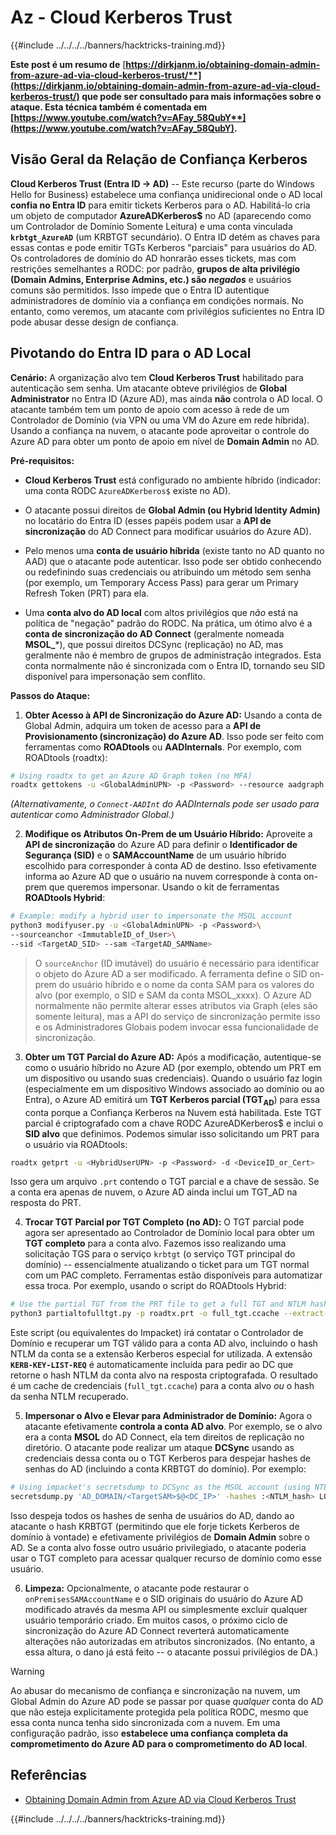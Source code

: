 # Az - Cloud Kerberos Trust

{{#include ../../../../banners/hacktricks-training.md}}

**Este post é um resumo de** [**https://dirkjanm.io/obtaining-domain-admin-from-azure-ad-via-cloud-kerberos-trust/**](https://dirkjanm.io/obtaining-domain-admin-from-azure-ad-via-cloud-kerberos-trust/) **que pode ser consultado para mais informações sobre o ataque. Esta técnica também é comentada em** [**https://www.youtube.com/watch?v=AFay_58QubY**](https://www.youtube.com/watch?v=AFay_58QubY)**.**

## Visão Geral da Relação de Confiança Kerberos

**Cloud Kerberos Trust (Entra ID -> AD)** -- Este recurso (parte do Windows Hello for Business) estabelece uma confiança unidirecional onde o AD local **confia no Entra ID** para emitir tickets Kerberos para o AD. Habilitá-lo cria um objeto de computador **AzureADKerberos$** no AD (aparecendo como um Controlador de Domínio Somente Leitura) e uma conta vinculada **`krbtgt_AzureAD`** (um KRBTGT secundário). O Entra ID detém as chaves para essas contas e pode emitir TGTs Kerberos "parciais" para usuários do AD. Os controladores de domínio do AD honrarão esses tickets, mas com restrições semelhantes a RODC: por padrão, **grupos de alta privilégio (Domain Admins, Enterprise Admins, etc.) são *negados*** e usuários comuns são permitidos. Isso impede que o Entra ID autentique administradores de domínio via a confiança em condições normais. No entanto, como veremos, um atacante com privilégios suficientes no Entra ID pode abusar desse design de confiança.

## Pivotando do Entra ID para o AD Local

**Cenário:** A organização alvo tem **Cloud Kerberos Trust** habilitado para autenticação sem senha. Um atacante obteve privilégios de **Global Administrator** no Entra ID (Azure AD), mas ainda **não** controla o AD local. O atacante também tem um ponto de apoio com acesso à rede de um Controlador de Domínio (via VPN ou uma VM do Azure em rede híbrida). Usando a confiança na nuvem, o atacante pode aproveitar o controle do Azure AD para obter um ponto de apoio em nível de **Domain Admin** no AD.

**Pré-requisitos:**

-   **Cloud Kerberos Trust** está configurado no ambiente híbrido (indicador: uma conta RODC `AzureADKerberos$` existe no AD).

-   O atacante possui direitos de **Global Admin (ou Hybrid Identity Admin)** no locatário do Entra ID (esses papéis podem usar a **API de sincronização** do AD Connect para modificar usuários do Azure AD).

-   Pelo menos uma **conta de usuário híbrida** (existe tanto no AD quanto no AAD) que o atacante pode autenticar. Isso pode ser obtido conhecendo ou redefinindo suas credenciais ou atribuindo um método sem senha (por exemplo, um Temporary Access Pass) para gerar um Primary Refresh Token (PRT) para ela.

-   Uma **conta alvo do AD local** com altos privilégios que *não* está na política de "negação" padrão do RODC. Na prática, um ótimo alvo é a **conta de sincronização do AD Connect** (geralmente nomeada **MSOL_***), que possui direitos DCSync (replicação) no AD, mas geralmente não é membro de grupos de administração integrados. Esta conta normalmente não é sincronizada com o Entra ID, tornando seu SID disponível para impersonação sem conflito.

**Passos do Ataque:**

1.  **Obter Acesso à API de Sincronização do Azure AD:** Usando a conta de Global Admin, adquira um token de acesso para a **API de Provisionamento (sincronização) do Azure AD**. Isso pode ser feito com ferramentas como **ROADtools** ou **AADInternals**. Por exemplo, com ROADtools (roadtx):
```bash
# Using roadtx to get an Azure AD Graph token (no MFA)
roadtx gettokens -u <GlobalAdminUPN> -p <Password> --resource aadgraph
```
*(Alternativamente, o `Connect-AADInt` do AADInternals pode ser usado para autenticar como Administrador Global.)*

2.  **Modifique os Atributos On-Prem de um Usuário Híbrido:** Aproveite a **API de sincronização** do Azure AD para definir o **Identificador de Segurança (SID)** e o **SAMAccountName** de um usuário híbrido escolhido para corresponder à conta AD de destino. Isso efetivamente informa ao Azure AD que o usuário na nuvem corresponde à conta on-prem que queremos impersonar. Usando o kit de ferramentas **ROADtools Hybrid**:
```bash
# Example: modify a hybrid user to impersonate the MSOL account
python3 modifyuser.py -u <GlobalAdminUPN> -p <Password>\
--sourceanchor <ImmutableID_of_User>\
--sid <TargetAD_SID> --sam <TargetAD_SAMName>
```
> O `sourceAnchor` (ID imutável) do usuário é necessário para identificar o objeto do Azure AD a ser modificado. A ferramenta define o SID on-prem do usuário híbrido e o nome da conta SAM para os valores do alvo (por exemplo, o SID e SAM da conta MSOL_xxxx). O Azure AD normalmente não permite alterar esses atributos via Graph (eles são somente leitura), mas a API do serviço de sincronização permite isso e os Administradores Globais podem invocar essa funcionalidade de sincronização.

3.  **Obter um TGT Parcial do Azure AD:** Após a modificação, autentique-se como o usuário híbrido no Azure AD (por exemplo, obtendo um PRT em um dispositivo ou usando suas credenciais). Quando o usuário faz login (especialmente em um dispositivo Windows associado ao domínio ou ao Entra), o Azure AD emitirá um **TGT Kerberos parcial (TGT**<sub>**AD**</sub>) para essa conta porque a Confiança Kerberos na Nuvem está habilitada. Este TGT parcial é criptografado com a chave RODC AzureADKerberos$ e inclui o **SID alvo** que definimos. Podemos simular isso solicitando um PRT para o usuário via ROADtools:
```bash
roadtx getprt -u <HybridUserUPN> -p <Password> -d <DeviceID_or_Cert>
```
Isso gera um arquivo `.prt` contendo o TGT parcial e a chave de sessão. Se a conta era apenas de nuvem, o Azure AD ainda inclui um TGT_AD na resposta do PRT.

4.  **Trocar TGT Parcial por TGT Completo (no AD):** O TGT parcial pode agora ser apresentado ao Controlador de Domínio local para obter um **TGT completo** para a conta alvo. Fazemos isso realizando uma solicitação TGS para o serviço `krbtgt` (o serviço TGT principal do domínio) -- essencialmente atualizando o ticket para um TGT normal com um PAC completo. Ferramentas estão disponíveis para automatizar essa troca. Por exemplo, usando o script do ROADtools Hybrid:
```bash
# Use the partial TGT from the PRT file to get a full TGT and NTLM hash
python3 partialtofulltgt.py -p roadtx.prt -o full_tgt.ccache --extract-hash
```
Este script (ou equivalentes do Impacket) irá contatar o Controlador de Domínio e recuperar um TGT válido para a conta AD alvo, incluindo o hash NTLM da conta se a extensão Kerberos especial for utilizada. A extensão **`KERB-KEY-LIST-REQ`** é automaticamente incluída para pedir ao DC que retorne o hash NTLM da conta alvo na resposta criptografada. O resultado é um cache de credenciais (`full_tgt.ccache`) para a conta alvo *ou* o hash da senha NTLM recuperado.

5.  **Impersonar o Alvo e Elevar para Administrador de Domínio:** Agora o atacante efetivamente **controla a conta AD alvo**. Por exemplo, se o alvo era a conta **MSOL** do AD Connect, ela tem direitos de replicação no diretório. O atacante pode realizar um ataque **DCSync** usando as credenciais dessa conta ou o TGT Kerberos para despejar hashes de senhas do AD (incluindo a conta KRBTGT do domínio). Por exemplo:
```bash
# Using impacket's secretsdump to DCSync as the MSOL account (using NTLM hash)
secretsdump.py 'AD_DOMAIN/<TargetSAM>$@<DC_IP>' -hashes :<NTLM_hash> LOCAL
```
Isso despeja todos os hashes de senha de usuários do AD, dando ao atacante o hash KRBTGT (permitindo que ele forje tickets Kerberos de domínio à vontade) e efetivamente privilégios de **Domain Admin** sobre o AD. Se a conta alvo fosse outro usuário privilegiado, o atacante poderia usar o TGT completo para acessar qualquer recurso de domínio como esse usuário.

6.  **Limpeza:** Opcionalmente, o atacante pode restaurar o `onPremisesSAMAccountName` e o SID originais do usuário do Azure AD modificado através da mesma API ou simplesmente excluir qualquer usuário temporário criado. Em muitos casos, o próximo ciclo de sincronização do Azure AD Connect reverterá automaticamente alterações não autorizadas em atributos sincronizados. (No entanto, a essa altura, o dano já está feito -- o atacante possui privilégios de DA.)

> [!WARNING]
> Ao abusar do mecanismo de confiança e sincronização na nuvem, um Global Admin do Azure AD pode se passar por quase *qualquer* conta do AD que não esteja explicitamente protegida pela política RODC, mesmo que essa conta nunca tenha sido sincronizada com a nuvem. Em uma configuração padrão, isso **estabelece uma confiança completa da comprometimento do Azure AD para o comprometimento do AD local**.


## Referências

- [Obtaining Domain Admin from Azure AD via Cloud Kerberos Trust](https://dirkjanm.io/obtaining-domain-admin-from-azure-ad-via-cloud-kerberos-trust/)



{{#include ../../../../banners/hacktricks-training.md}}
